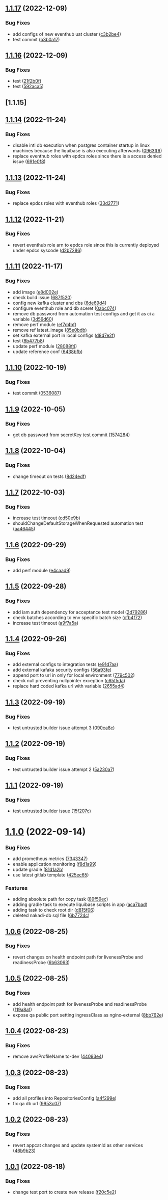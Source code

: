 ## [1.1.17](https://github.com/wiley/nakadi/compare/v1.1.16...v1.1.17) (2022-12-09)


### Bug Fixes

* add configs of new eventhub uat cluster ([c3b2be4](https://github.com/wiley/nakadi/commit/c3b2be45c5325004c4dc65a11e94d2582ec28930))
* test commit ([b3b0a17](https://github.com/wiley/nakadi/commit/b3b0a175989e5eee568e054c328d7f768ef271d2))

## [1.1.16](https://github.com/wiley/nakadi/compare/v1.1.15...v1.1.16) (2022-12-09)


### Bug Fixes

* test ([21f2b0f](https://github.com/wiley/nakadi/commit/21f2b0fad57f5affa3bf2b5c1d24924851321cb7))
* test ([592aca5](https://github.com/wiley/nakadi/commit/592aca58f025af448dbb3a5d08835b85dcdf2beb))

## [1.1.15]

## [1.1.14](https://github.com/wiley/nakadi/compare/v1.1.13...v1.1.14) (2022-11-24)
### Bug Fixes

* disable inti db execution when postgres container startup in linux machines because the liquibase is also executing afterwards ([0963ff6](https://github.com/wiley/nakadi/commit/0963ff602e89354b7651757fb4612770de0e0903))
* replace eventhub roles with epdcs roles since there is a access denied issue ([691e0f8](https://github.com/wiley/nakadi/commit/691e0f8aa9dc54a336f2691f0d5df45a700a1441))

## [1.1.13](https://github.com/wiley/nakadi/compare/v1.1.12...v1.1.13) (2022-11-24)


### Bug Fixes

* replace epdcs roles with eventhub roles ([33d2771](https://github.com/wiley/nakadi/commit/33d27714bc30145160e3a21fd8d9e291d6b2495c))

## [1.1.12](https://github.com/wiley/nakadi/compare/v1.1.11...v1.1.12) (2022-11-21)


### Bug Fixes

* revert eventhub role arn to epdcs role since this is currently deployed under epdcs syscode ([d2b7286](https://github.com/wiley/nakadi/commit/d2b7286ca864f9aabf10426a1ee3168635e7ce09))

## [1.1.11](https://github.com/wiley/nakadi/compare/v1.1.10...v1.1.11) (2022-11-17)


### Bug Fixes

* add image ([e8d002e](https://github.com/wiley/nakadi/commit/e8d002e6db6121ddd8423e1e861492ef78889ffb))
* check build issue ([687f520](https://github.com/wiley/nakadi/commit/687f5201b5dbd31391c54f779b401b10b37c6634))
* config new kafka cluster and dbs ([6de69d4](https://github.com/wiley/nakadi/commit/6de69d480eb6072e5aae2639a8290eb06b6037ff))
* configure eventhub role and db sceret ([0abc074](https://github.com/wiley/nakadi/commit/0abc074475967df89ccddf18815c4678fc2f32f6))
* remove db password from automation test configs and get it as ci a variable ([3d56d60](https://github.com/wiley/nakadi/commit/3d56d602cd36b0c9e6aa55d10655c0f277f6db4c))
* remove perf module ([ef7d4bf](https://github.com/wiley/nakadi/commit/ef7d4bf16002d04f9aaa86914f5c223802c76eca))
* remove ref latest_image ([85e0bdb](https://github.com/wiley/nakadi/commit/85e0bdb7bab7eb7fb1335b16905a70a1fd6c4b9f))
* set kafka external port in local configs ([d8d7e2f](https://github.com/wiley/nakadi/commit/d8d7e2fa887b8e499d4ccece85b6303ee988ab08))
* test ([8b477b8](https://github.com/wiley/nakadi/commit/8b477b82a40ae5b2b0eb2e31e50208e6fc1185bd))
* update perf module ([28088f4](https://github.com/wiley/nakadi/commit/28088f43cc02ab0034e98847d735694ff640019d))
* update reference conf ([6438bfb](https://github.com/wiley/nakadi/commit/6438bfbf39fd3c385cc07c76550dbc3e5840a104))

## [1.1.10](https://github.com/wiley/nakadi/compare/v1.1.9...v1.1.10) (2022-10-19)

### Bug Fixes

* test commit ([0536087](https://github.com/wiley/nakadi/commit/0536087ecd91418cf84e9b32e4c16b8d2e704aa6))

## [1.1.9](https://github.com/wiley/nakadi/compare/v1.1.8...v1.1.9) (2022-10-05)

### Bug Fixes

* get db password from secretKey test commit ([1574284](https://github.com/wiley/nakadi/commit/1574284cb2c12b996c11c33bf9b0fe6bda5a8bbc))

## [1.1.8](https://github.com/wiley/nakadi/compare/v1.1.7...v1.1.8) (2022-10-04)


### Bug Fixes

* change timeout on tests ([8d24edf](https://github.com/wiley/nakadi/commit/8d24edf4d0b5bbdd6d7613d34677c64a422c8fe0))

## [1.1.7](https://github.com/wiley/nakadi/compare/v1.1.6...v1.1.7) (2022-10-03)


### Bug Fixes

* increase test timeout ([cd50e9b](https://github.com/wiley/nakadi/commit/cd50e9b7beefdc00cac152dfaa7d65edfe1a0bb4))
* shouldChangeDefaultStorageWhenRequested automation test ([aa46445](https://github.com/wiley/nakadi/commit/aa4644503980b24c1ffd9147bd93c1c1aad52970))

## [1.1.6](https://github.com/wiley/nakadi/compare/v1.1.5...v1.1.6) (2022-09-29)


### Bug Fixes

* add perf module ([e4caad9](https://github.com/wiley/nakadi/commit/e4caad9178a375d12e715f04737b80ae532c9cbc))

## [1.1.5](https://github.com/wiley/nakadi/compare/v1.1.4...v1.1.5) (2022-09-28)


### Bug Fixes

* add iam auth dependency for acceptance test model ([2d79286](https://github.com/wiley/nakadi/commit/2d79286a7f9169732d5685904a23124594937ad8))
* check batches according to env specific batch size ([cfb4f72](https://github.com/wiley/nakadi/commit/cfb4f72d313fdb0100d4aeb21d50b1d1f6959f70))
* increase test timeout ([a9f7a5a](https://github.com/wiley/nakadi/commit/a9f7a5a1ee7efbd3eed86a67d4253092f5b895c4))

## [1.1.4](https://github.com/wiley/nakadi/compare/v1.1.3...v1.1.4) (2022-09-26)


### Bug Fixes

* add external configs to integration tests ([e91d7aa](https://github.com/wiley/nakadi/commit/e91d7aa316095e39aeaf08586bf2de25abcd9754))
* add external kafaka security configs ([56a93fe](https://github.com/wiley/nakadi/commit/56a93fea0b7d541d57a31bdad6c2f94451061da2))
* append port to url in only for local environment ([779c502](https://github.com/wiley/nakadi/commit/779c502b456b9a93af49b7a5d11d5a317d793c68))
* check null preventing nullpointer exception ([c65f5da](https://github.com/wiley/nakadi/commit/c65f5da95fa95ff228d68ce8fbe867a724223cad))
* replace hard coded kafka url with variable ([2655ad4](https://github.com/wiley/nakadi/commit/2655ad48558e048bc4a20e6e1624f6f020539c17))

## [1.1.3](https://github.com/wiley/nakadi/compare/v1.1.2...v1.1.3) (2022-09-19)


### Bug Fixes

* test untrusted builder issue attempt 3 ([090ca8c](https://github.com/wiley/nakadi/commit/090ca8c8cb81fe7434ba055fd07ffd23729e5c11))

## [1.1.2](https://github.com/wiley/nakadi/compare/v1.1.1...v1.1.2) (2022-09-19)


### Bug Fixes

* test untrusted builder issue attempt 2 ([5a230a7](https://github.com/wiley/nakadi/commit/5a230a7b40ef2d712d04ab53fc7ede064cb31a5b))

## [1.1.1](https://github.com/wiley/nakadi/compare/v1.1.0...v1.1.1) (2022-09-19)


### Bug Fixes

* test untrusted builder issue ([15f207c](https://github.com/wiley/nakadi/commit/15f207c9ac3225b94312738624b193dc71b52a1c))

# [1.1.0](https://github.com/wiley/nakadi/compare/v1.0.6...v1.1.0) (2022-09-14)


### Bug Fixes

* add prometheus metrics ([7343347](https://github.com/wiley/nakadi/commit/73433471309460d6480bfdf6165225c41387a4ea))
* enable application monitoring ([f8d1a99](https://github.com/wiley/nakadi/commit/f8d1a998ee3436f2903e082e11d7426cd75642ef))
* update gradle ([81d1a2b](https://github.com/wiley/nakadi/commit/81d1a2bac3facae398affb68d3d969adba8eeee5))
* use latest gitlab template ([425ec65](https://github.com/wiley/nakadi/commit/425ec6514e10a7f650b2d32022deee388aaf2d35))


### Features

* adding absolute path for copy task ([89f59ec](https://github.com/wiley/nakadi/commit/89f59ec1c0335c53d55bf164a3f489d7b271c8f6))
* adding gradle task to execute liquibase scripts in app ([aca7bad](https://github.com/wiley/nakadi/commit/aca7bad22fab523477aa9721f3071a500c9f3dbc))
* adding task to check root dir ([d815f06](https://github.com/wiley/nakadi/commit/d815f065a4f052b4b387edbd16fc4c36b0c96c60))
* deleted nakadi-db sql file ([6b7724c](https://github.com/wiley/nakadi/commit/6b7724cb1cdd27ced33c791ff8303e06b69b4812))

## [1.0.6](https://github.com/wiley/nakadi/compare/v1.0.5...v1.0.6) (2022-08-25)


### Bug Fixes

* revert changes on health endpoint path for livenessProbe and readinessProbe ([6b63063](https://github.com/wiley/nakadi/commit/6b630637cf3fb4175c41a163f587cb829cd470da))

## [1.0.5](https://github.com/wiley/nakadi/compare/v1.0.4...v1.0.5) (2022-08-25)


### Bug Fixes

* add health endpoint path for livenessProbe and readinessProbe ([119a8a1](https://github.com/wiley/nakadi/commit/119a8a148397f1ca0a07008d828de2cfa66e9698))
* expose qa public port setting ingressClass as nginx-external ([8bb762e](https://github.com/wiley/nakadi/commit/8bb762e0d50ea4231860a39a9d69afc19dc9bf04))

## [1.0.4](https://github.com/wiley/nakadi/compare/v1.0.3...v1.0.4) (2022-08-23)


### Bug Fixes

* remove awsProfileName tc-dev ([44093e4](https://github.com/wiley/nakadi/commit/44093e4f260486cfe2c704520fecf943ae8bf66c))

## [1.0.3](https://github.com/wiley/nakadi/compare/v1.0.2...v1.0.3) (2022-08-23)


### Bug Fixes

* add all profiles into RepositoriesConfig ([a4f299e](https://github.com/wiley/nakadi/commit/a4f299ed5660dc647e49dc491bab852c9cf9b066))
* fix qa db url ([9953c07](https://github.com/wiley/nakadi/commit/9953c074392a1775e4a9c3882782bb236bcc63c8))

## [1.0.2](https://github.com/wiley/nakadi/compare/v1.0.1...v1.0.2) (2022-08-23)


### Bug Fixes

* revert appcat changes and update systemId as other services ([46b9b23](https://github.com/wiley/nakadi/commit/46b9b238a5cee0531e694155bbb2ba2801d5df63))

## [1.0.1](https://github.com/wiley/nakadi/compare/v1.0.0...v1.0.1) (2022-08-18)


### Bug Fixes

* change test port to create new release ([f20c5e2](https://github.com/wiley/nakadi/commit/f20c5e2d9cd887f490d67810fafd0db5345092a6))
